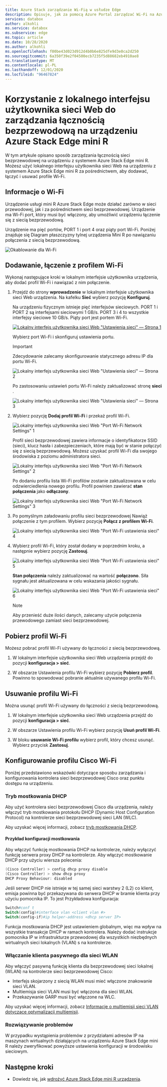 ```yaml
---
title: Azure Stack zarządzanie Wi-Fią w usłudze Edge
description: Opisuje, jak za pomocą Azure Portal zarządzać Wi-Fi na Azure Stack brzegowej.
services: databox
author: alkohli
ms.service: databox
ms.subservice: edge
ms.topic: article
ms.date: 10/28/2020
ms.author: alkohli
ms.openlocfilehash: f00be43d023d912d4b0b6e825dfe9d3e0ca2d250
ms.sourcegitcommit: 6a350f39e2f04500ecb7235f5d88682eb4910ae8
ms.translationtype: MT
ms.contentlocale: pl-PL
ms.lasthandoff: 12/01/2020
ms.locfileid: "96467824"
---
```

# <a name="use-the-local-web-ui-to-manage-wireless-connectivity-on-your-azure-stack-edge-mini-r"></a>Korzystanie z lokalnego interfejsu użytkownika sieci Web do zarządzania łącznością bezprzewodową na urządzeniu Azure Stack Edge mini R

W tym artykule opisano sposób zarządzania łącznością sieci bezprzewodowej na urządzeniu z systemem Azure Stack Edge mini R. Możesz użyć lokalnego interfejsu użytkownika sieci Web na urządzeniu z systemem Azure Stack Edge mini R za pośrednictwem, aby dodawać, łączyć i usuwać profile Wi-Fi.

## <a name="about-wi-fi"></a>Informacje o Wi-Fi

Urządzenie usługi mini R Azure Stack Edge może działać zarówno w sieci przewodowej, jak i za pośrednictwem sieci bezprzewodowej. Urządzenie ma Wi-Fi port, który musi być włączony, aby umożliwić urządzeniu łączenie się z siecią bezprzewodową. 

Urządzenie ma pięć portów, PORT 1 i port 4 oraz piąty port Wi-Fi. Poniżej znajduje się Diagram płaszczyzny tylnej urządzenia Mini R po nawiązaniu połączenia z siecią bezprzewodową.

![Okablowanie dla Wi-Fi](./media/azure-stack-edge-mini-r-deploy-install/wireless-cabled.png)


## <a name="add-connect-to-wi-fi-profile"></a>Dodawanie, łączenie z profilem Wi-Fi

Wykonaj następujące kroki w lokalnym interfejsie użytkownika urządzenia, aby dodać profil Wi-Fi i nawiązać z nim połączenie.

1. Przejdź do strony **wprowadzenie** w lokalnym interfejsie użytkownika sieci Web urządzenia. Na kafelku **Sieć** wybierz pozycję **Konfiguruj**.  
    
    Na urządzeniu fizycznym istnieje pięć interfejsów sieciowych. PORT 1 i PORT 2 są interfejsami sieciowymi 1 GB/s. PORT 3 i 4 to wszystkie interfejsy sieciowe 10 GB/s. Piąty port jest portem Wi-Fi. 

    [![Lokalny interfejs użytkownika sieci Web "Ustawienia sieci" — Strona 1](./media/azure-stack-edge-mini-r-deploy-configure-network-compute-web-proxy/configure-wifi-1.png)](./media/azure-stack-edge-mini-r-deploy-configure-network-compute-web-proxy/configure-wifi-1.png#lightbox)  
    
    Wybierz port Wi-Fi i skonfiguruj ustawienia portu. 
    
    > [!IMPORTANT]
    > Zdecydowanie zalecamy skonfigurowanie statycznego adresu IP dla portu Wi-Fi.  

    ![Lokalny interfejs użytkownika sieci Web "Ustawienia sieci" — Strona 2](./media/azure-stack-edge-mini-r-deploy-configure-network-compute-web-proxy/configure-wifi-2.png)

    Po zastosowaniu ustawień portu Wi-Fi należy zaktualizować stronę **sieci** .

    ![Lokalny interfejs użytkownika sieci Web "Ustawienia sieci" — Strona 3](./media/azure-stack-edge-mini-r-deploy-configure-network-compute-web-proxy/configure-wifi-4.png)

   
2. Wybierz pozycję **Dodaj profil Wi-Fi** i przekaż profil Wi-Fi. 

    ![Lokalny interfejs użytkownika sieci Web "Port Wi-Fi Network Settings" 1](./media/azure-stack-edge-mini-r-deploy-configure-network-compute-web-proxy/add-wifi-profile-1.png)
    
    Profil sieci bezprzewodowej zawiera informacje o identyfikatorze SSID (sieci), klucz hasła i zabezpieczeniach, które mają być w stanie połączyć się z siecią bezprzewodową. Możesz uzyskać profil Wi-Fi dla swojego środowiska z poziomu administratora sieci.

    ![Lokalny interfejs użytkownika sieci Web "Port Wi-Fi Network Settings" 2](./media/azure-stack-edge-mini-r-deploy-configure-network-compute-web-proxy/add-wifi-profile-2.png)

    Po dodaniu profilu lista Wi-Fi profilów zostanie zaktualizowana w celu odzwierciedlenia nowego profilu. Profil powinien zawierać **stan połączenia** jako **odłączony**. 

    ![Lokalny interfejs użytkownika sieci Web "Port Wi-Fi Network Settings" 3](./media/azure-stack-edge-mini-r-deploy-configure-network-compute-web-proxy/add-wifi-profile-3.png)
    
3. Po pomyślnym załadowaniu profilu sieci bezprzewodowej Nawiąż połączenie z tym profilem. Wybierz pozycję **Połącz z profilem Wi-Fi**. 

    ![Lokalny interfejs użytkownika sieci Web "Port Wi-Fi ustawienia sieci" 4](./media/azure-stack-edge-mini-r-deploy-configure-network-compute-web-proxy/add-wifi-profile-4.png)

4. Wybierz profil Wi-Fi, który został dodany w poprzednim kroku, a następnie wybierz pozycję **Zastosuj**. 

    ![Lokalny interfejs użytkownika sieci Web "Port Wi-Fi ustawienia sieci" 5](./media/azure-stack-edge-mini-r-deploy-configure-network-compute-web-proxy/add-wifi-profile-5.png)

    **Stan połączenia** należy zaktualizować na wartość **połączono**. Siła sygnału jest aktualizowana w celu wskazania jakości sygnału. 

    ![Lokalny interfejs użytkownika sieci Web "Port Wi-Fi ustawienia sieci" 6](./media/azure-stack-edge-mini-r-deploy-configure-network-compute-web-proxy/add-wifi-profile-6.png)

    > [!NOTE]
    > Aby przenieść duże ilości danych, zalecamy użycie połączenia przewodowego zamiast sieci bezprzewodowej. 


## <a name="download-wi-fi-profile"></a>Pobierz profil Wi-Fi

Możesz pobrać profil Wi-Fi używany do łączności z siecią bezprzewodową.

1. W lokalnym interfejsie użytkownika sieci Web urządzenia przejdź do pozycji **konfiguracja > sieć**. 

2. W obszarze Ustawienia profilu Wi-Fi wybierz pozycję **Pobierz profil**. Powinno to spowodować pobranie aktualnie używanego profilu Wi-Fi.


## <a name="delete-wi-fi-profile"></a>Usuwanie profilu Wi-Fi

Można usunąć profil Wi-Fi używany do łączności z siecią bezprzewodową.


1. W lokalnym interfejsie użytkownika sieci Web urządzenia przejdź do pozycji **konfiguracja > sieć**. 

2. W obszarze Ustawienia profilu Wi-Fi wybierz pozycję **Usuń profil Wi-Fi**.

3. W bloku **usuwanie Wi-Fi profilu** wybierz profil, który chcesz usunąć. Wybierz przycisk **Zastosuj**.


## <a name="configure-cisco-wi-fi-profile"></a>Konfigurowanie profilu Cisco Wi-Fi

Poniżej przedstawiono wskazówki dotyczące sposobu zarządzania i konfigurowania kontrolera sieci bezprzewodowej Cisco oraz punktu dostępu na urządzeniu. 

### <a name="dhcp-bridging-mode"></a>Tryb mostkowania DHCP

Aby użyć kontrolera sieci bezprzewodowej Cisco dla urządzenia, należy włączyć tryb mostkowania protokołu DHCP (Dynamic Host Configuration Protocol) na kontrolerze sieci bezprzewodowej sieci LAN (WLC).

Aby uzyskać więcej informacji, zobacz [tryb mostkowania DHCP](https://www.cisco.com/c/en/us/support/docs/wireless/4400-series-wireless-lan-controllers/110865-dhcp-wlc.html#anc9).

#### <a name="bridging-configuration-example"></a>Przykład konfiguracji mostkowania

Aby włączyć funkcję mostkowania DHCP na kontrolerze, należy wyłączyć funkcję serwera proxy DHCP na kontrolerze. Aby włączyć mostkowanie DHCP przy użyciu wiersza polecenia:

```powershell
(Cisco Controller) > config dhcp proxy disable
(Cisco Controller) > show dhcp proxy
DHCP Proxy Behaviour: disabled
```

Jeśli serwer DHCP nie istnieje w tej samej sieci warstwy 2 (L2) co klient, emisja powinna być przekazywana do serwera DHCP w bramie klienta przy użyciu pomocnika IP. To jest Przykładowa konfiguracja:

```powershell
Switch#conf t
Switch(config)#interface vlan <client vlan #>
Switch(config-if)#ip helper-address <dhcp server IP>
```

Funkcja mostkowania DHCP jest ustawieniem globalnym, więc ma wpływ na wszystkie transakcje DHCP w ramach kontrolera. Należy dodać instrukcje pomocnika IP w infrastrukturze przewodowej dla wszystkich niezbędnych wirtualnych sieci lokalnych (VLAN) s na kontrolerze.

### <a name="enable-the-passive-client-for-wlan"></a>Włączanie klienta pasywnego dla sieci WLAN

Aby włączyć pasywną funkcję klienta dla bezprzewodowej sieci lokalnej (WLAN) na kontrolerze sieci bezprzewodowej Cisco:

* Interfejs skojarzony z siecią WLAN musi mieć włączone znakowanie sieci VLAN.
* Multiemisja sieci VLAN musi być włączona dla sieci WLAN.
* Przekazywanie GARP musi być włączone na WLC.

Aby uzyskać więcej informacji, zobacz [Informacje o multiemisji sieci VLAN dotyczące optymalizacji multiemisji](https://www.cisco.com/c/en/us/td/docs/wireless/controller/8-5/config-guide/b_cg85/wlan_interfaces.html).

### <a name="troubleshoot"></a>Rozwiązywanie problemów

W przypadku wystąpienia problemów z przydziałami adresów IP na maszynach wirtualnych działających na urządzeniu Azure Stack Edge mini R należy zweryfikować powyższe ustawienia konfiguracji w środowisku sieciowym.

## <a name="next-steps"></a>Następne kroki

- Dowiedz się, jak [wdrożyć Azure Stack Edge mini R urządzenia](azure-stack-edge-mini-r-deploy-prep.md).
